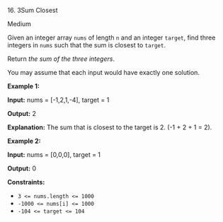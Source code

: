 ﻿16\. 3Sum Closest

Medium

Given an integer array `nums` of length `n` and an integer `target`, find three integers in `nums` such that the sum is closest to `target`.

Return _the sum of the three integers_.

You may assume that each input would have exactly one solution.

**Example 1:**

**Input:** nums = \[-1,2,1,-4\], target = 1

**Output:** 2

**Explanation:** The sum that is closest to the target is 2. (-1 + 2 + 1 = 2). 

**Example 2:**

**Input:** nums = \[0,0,0\], target = 1

**Output:** 0 

**Constraints:**

*   `3 <= nums.length <= 1000`
*   `-1000 <= nums[i] <= 1000`
*   `-104 <= target <= 104`